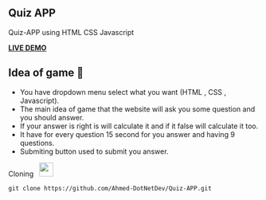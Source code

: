 ## Quiz APP

Quiz-APP using HTML CSS Javascript

**[LIVE DEMO](https://hussien415532.github.io/quiz/)**

## Idea of game 🤔
<p>

- You have dropdown menu select what you want (HTML , CSS , Javascript). 
- The main idea of game that the website will ask you some question and you should answer.
- If your answer is right is will calculate it and if it false will calculate it too.
- It have for every question 15 second for you answer and having 9 questions.
- Submiting button used to submit you answer.

<p>

Cloning  &nbsp; <img src="https://img.freepik.com/free-icon/arrow-representing-download_318-481.jpg?w=740&t=st=1687601530~exp=1687602130~hmac=2290e674ad8b3cd7ba95b2b62adae2252f300c50fed5e1156fb79c08309ab2c9" width="28px">

```
git clone https://github.com/Ahmed-DotNetDev/Quiz-APP.git
```
